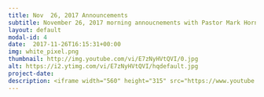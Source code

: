 ```yaml
---
title: Nov  26, 2017 Announcements
subtitle: November 26, 2017 morning annoucnements with Pastor Mark Hornback and Sarah Peel.
layout: default
modal-id: 4 
date:  2017-11-26T16:15:31+00:00
img: white_pixel.png
thumbnail: http://img.youtube.com/vi/E7zNyHVtQVI/0.jpg
alt: https://i2.ytimg.com/vi/E7zNyHVtQVI/hqdefault.jpg
project-date: 
description: <iframe width="560" height="315" src="https://www.youtube.com/embed/E7zNyHVtQVI" frameborder="0" allowfullscreen></iframe> 
---
```

